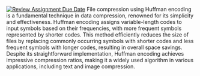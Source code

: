[![Review Assignment Due Date](https://classroom.github.com/assets/deadline-readme-button-24ddc0f5d75046c5622901739e7c5dd533143b0c8e959d652212380cedb1ea36.svg)](https://classroom.github.com/a/234bMY4A)
File compression using Huffman encoding is a fundamental technique in data compression, renowned for its simplicity and effectiveness. Huffman encoding assigns variable-length codes to input symbols based on their frequencies, with more frequent symbols represented by shorter codes. This method efficiently reduces the size of files by replacing commonly occurring symbols with shorter codes and less frequent symbols with longer codes, resulting in overall space savings. Despite its straightforward implementation, Huffman encoding achieves impressive compression ratios, making it a widely used algorithm in various applications, including text and image compression.
